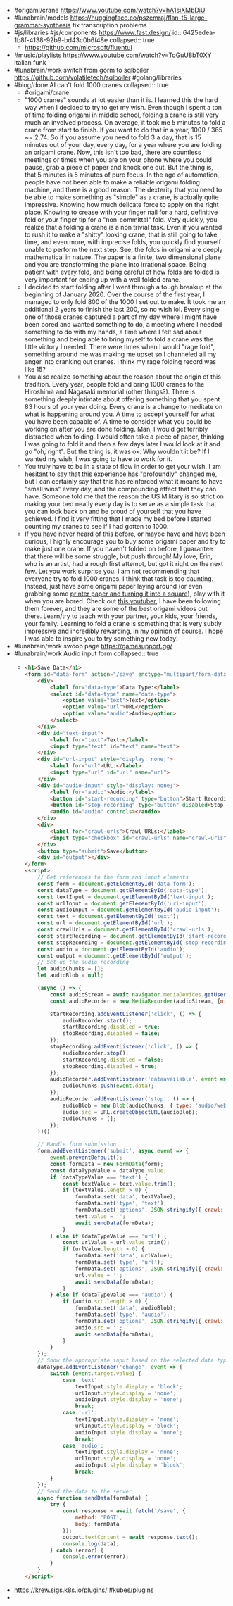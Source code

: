- #origami/crane https://www.youtube.com/watch?v=hA1siXMbDiU
- #lunabrain/models https://huggingface.co/pszemraj/flan-t5-large-grammar-synthesis fix transcription problems
- #js/libraries #js/components https://www.fast.design/
  id:: 6425edea-1b8f-4138-92b9-bd43c0b6f48e
  collapsed:: true
	- https://github.com/microsoft/fluentui
- #music/playlists https://www.youtube.com/watch?v=ToGuU8bT0XY italian funk
- #lunabrain/work switch from gorm to sqlboiler https://github.com/volatiletech/sqlboiler #golang/libraries
- #blog/done AI can't fold 1000 cranes
  collapsed:: true
	- #origami/crane
	- "1000 cranes" sounds at lot easier than it is. I learned this the hard way when I decided to try to get my wish. Even though I spent a ton of time folding origami in middle school, folding a crane is still very much an involved process. On average, it took me 5 minutes to fold a crane from start to finish. If you want to do that in a year, 1000 / 365 ~= 2.74. So if you assume you need to fold 3 a day, that is 15 minutes out of your day, every day, for a year where you are folding an origami crane. Now, this isn't too bad, there are countless meetings or times when you are on your phone where you could pause, grab a piece of paper and knock one out. But the thing is, that 5 minutes is 5 minutes of pure focus. In the age of automation, people have not been able to make a reliable origami folding machine, and there is a good reason. The dexterity that you need to be able to make something as "simple" as a crane, is actually quite impressive. Knowing how much delicate force to apply on the right place. Knowing to crease with your finger nail for a hard, definitive fold or your finger tip for a "non-committal" fold. Very quickly, you realize that a folding a crane is a non trivial task. Even if you wanted to rush it to make a "shitty" looking crane, that is still going to take time, and even more, with imprecise folds, you quickly find yourself unable to perform the next step. See, the folds in origami are deeply mathematical in nature. The paper is a finite, two dimensional plane and you are transforming the plane into irrational space. Being patient with every fold, and being careful of how folds are folded is very important for ending up with a well folded crane.
	- I decided to start folding after I went through a tough breakup at the beginning of January 2020. Over the course of the first year, I managed to only fold 800 of the 1000 I set out to make. It took me an additional 2 years to finish the last 200, so no wish lol. Every single one of those cranes captured a part of my day where I might have been bored and wanted something to do, a meeting where I needed something to do with my hands, a time where I felt sad about something and being able to bring myself to fold a crane was the little victory I needed. There were times when I would "rage fold", something around me was making me upset so I channeled all my anger into cranking out cranes. I think my rage folding record was like 15?
	- You also realize something about the reason about the origin of this tradition. Every year, people fold and bring 1000 cranes to the Hiroshima and Nagasaki memorial (other things?). There is something deeply intimate about offering something that you spent 83 hours of your year doing. Every crane is a change to meditate on what is happening around you. A time to accept yourself for what you have been capable of. A time to consider what you could be working on after you are done folding. Man, I would get terribly distracted when folding. I would often take a piece of paper, thinking I was going to fold it and then a few days later I would look at it and go "oh, right". But the thing is, it was ok. Why wouldn't it be? If I wanted my wish, I was going to have to work for it.
	- You truly have to be in a state of flow in order to get your wish. I am hesitant to say that this experience has "profoundly" changed me, but I can certainly say that this has reinforced what it means to have "small wins" every day, and the compounding effect that they can have. Someone told me that the reason the US Military is so strict on making your bed neatly every day is to serve as a simple task that you can look back on and be proud of yourself that you have achieved. I find it very fitting that I made my bed before I started counting my cranes to see if I had gotten to 1000.
	- If you have never heard of this before, or maybe have and have been curious, I highly encourage you to buy some origami paper and try to make just one crane. If you haven't folded on before, I guarantee that there will be some struggle, but push through! My love, Erin, who is an artist, had a rough first attempt, but got it right on the next few. Let you work surprise you. I am not recommending that everyone try to fold 1000 cranes, I think that task is too daunting. Instead, just have some origami paper laying around (or even grabbing some [printer paper and turning it into a square](https://www.youtube.com/watch?v=cMXzRBDFpGU)), play with it when you are bored. Check out [this youtuber](https://www.youtube.com/@jonakashima), I have been following them forever, and they are some of the best origami videos out there. Learn/try to teach with your partner, your kids, your friends, your family. Learning to fold a crane is something that is very subtly impressive and incredibly rewarding, in my opinion of course. I hope I was able to inspire you to try something new today!
- #lunabrain/work swoop page https://gamesupport.gg/
- #lunabrain/work Audio input form
  collapsed:: true
	- ```html
	  <h1>Save Data</h1>
	  <form id="data-form" action="/save" enctype="multipart/form-data">
	      <div>
	          <label for="data-type">Data Type:</label>
	          <select id="data-type" name="data-type">
	              <option value="text">Text</option>
	              <option value="url">URL</option>
	              <option value="audio">Audio</option>
	          </select>
	      </div>
	      <div id="text-input">
	          <label for="text">Text:</label>
	          <input type="text" id="text" name="text">
	      </div>
	      <div id="url-input" style="display: none;">
	          <label for="url">URL:</label>
	          <input type="url" id="url" name="url">
	      </div>
	      <div id="audio-input" style="display: none;">
	          <label for="audio">Audio:</label>
	          <button id="start-recording" type="button">Start Recording</button>
	          <button id="stop-recording" type="button" disabled>Stop Recording</button>
	          <audio id="audio" controls></audio>
	      </div>
	      <div>
	          <label for="crawl-urls">Crawl URLs:</label>
	          <input type="checkbox" id="crawl-urls" name="crawl-urls">
	      </div>
	      <button type="submit">Save</button>
	      <div id="output"></div>
	  </form>
	  <script>
	      // Get references to the form and input elements
	      const form = document.getElementById('data-form');
	      const dataType = document.getElementById('data-type');
	      const textInput = document.getElementById('text-input');
	      const urlInput = document.getElementById('url-input');
	      const audioInput = document.getElementById('audio-input');
	      const text = document.getElementById('text');
	      const url = document.getElementById('url');
	      const crawlUrls = document.getElementById('crawl-urls');
	      const startRecording = document.getElementById('start-recording');
	      const stopRecording = document.getElementById('stop-recording');
	      const audio = document.getElementById('audio');
	      const output = document.getElementById('output');
	      // Set up the audio recording
	      let audioChunks = [];
	      let audioBlob = null;
	  
	      (async () => {
	          const audioStream = await navigator.mediaDevices.getUserMedia({audio: true});
	          const audioRecorder = new MediaRecorder(audioStream, {mimeType: 'audio/webm;codecs=opus'});
	  
	          startRecording.addEventListener('click', () => {
	              audioRecorder.start();
	              startRecording.disabled = true;
	              stopRecording.disabled = false;
	          });
	          stopRecording.addEventListener('click', () => {
	              audioRecorder.stop();
	              startRecording.disabled = false;
	              stopRecording.disabled = true;
	          });
	          audioRecorder.addEventListener('dataavailable', event => {
	              audioChunks.push(event.data);
	          });
	          audioRecorder.addEventListener('stop', () => {
	              audioBlob = new Blob(audioChunks, { type: 'audio/webm' });
	              audio.src = URL.createObjectURL(audioBlob);
	              audioChunks = [];
	          });
	      })()
	  
	      // Handle form submission
	      form.addEventListener('submit', async event => {
	          event.preventDefault();
	          const formData = new FormData(form);
	          const dataTypeValue = dataType.value;
	          if (dataTypeValue === 'text') {
	              const textValue = text.value.trim();
	              if (textValue.length > 0) {
	                  formData.set('data', textValue);
	                  formData.set('type', 'text');
	                  formData.set('options', JSON.stringify({ crawl: crawlUrls.checked }));
	                  text.value = '';
	                  await sendData(formData);
	              }
	          } else if (dataTypeValue === 'url') {
	              const urlValue = url.value.trim();
	              if (urlValue.length > 0) {
	                  formData.set('data', urlValue);
	                  formData.set('type', 'url');
	                  formData.set('options', JSON.stringify({ crawl: crawlUrls.checked }));
	                  url.value = '';
	                  await sendData(formData);
	              }
	          } else if (dataTypeValue === 'audio') {
	              if (audio.src.length > 0) {
	                  formData.set('data', audioBlob);
	                  formData.set('type', 'audio');
	                  formData.set('options', JSON.stringify({ crawl: crawlUrls.checked }));
	                  audio.src = '';
	                  await sendData(formData);
	              }
	          }
	      });
	      // Show the appropriate input based on the selected data type
	      dataType.addEventListener('change', event => {
	          switch (event.target.value) {
	              case 'text':
	                  textInput.style.display = 'block';
	                  urlInput.style.display = 'none';
	                  audioInput.style.display = 'none';
	                  break;
	              case 'url':
	                  textInput.style.display = 'none';
	                  urlInput.style.display = 'block';
	                  audioInput.style.display = 'none';
	                  break;
	              case 'audio':
	                  textInput.style.display = 'none';
	                  urlInput.style.display = 'none';
	                  audioInput.style.display = 'block';
	                  break;
	          }
	      });
	      // Send the data to the server
	      async function sendData(formData) {
	          try {
	              const response = await fetch('/save', {
	                  method: 'POST',
	                  body: formData
	              });
	              output.textContent = await response.text();
	              console.log(data);
	          } catch (error) {
	              console.error(error);
	          }
	      }
	  </script>
	  ```
- https://krew.sigs.k8s.io/plugins/ #kubes/plugins
-